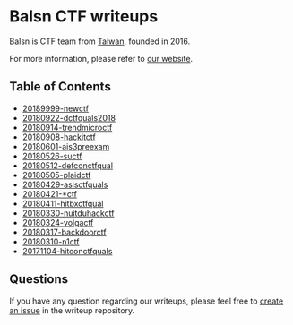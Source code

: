 # Balsn CTF writeups

Balsn is CTF team from [Taiwan](https://taiwan.gov.tw/), founded in 2016. 

For more information, please refer to [our website](https://balsn.github.io/).

## Table of Contents

- [20189999-newctf](20189999-newctf/)
- [20180922-dctfquals2018](20180922-dctfquals2018/)
- [20180914-trendmicroctf](20180914-trendmicroctf/)
- [20180908-hackitctf](20180908-hackitctf/)
- [20180601-ais3preexam](20180601-ais3preexam/)
- [20180526-suctf](20180526-suctf/)
- [20180512-defconctfqual](20180512-defconctfqual/)
- [20180505-plaidctf](20180505-plaidctf/)
- [20180429-asisctfquals](20180429-asisctfquals/)
- [20180421-*ctf](20180421-*ctf/)
- [20180411-hitbxctfqual](20180411-hitbxctfqual/)
- [20180330-nuitduhackctf](20180330-nuitduhackctf/)
- [20180324-volgactf](20180324-volgactf/)
- [20180317-backdoorctf](20180317-backdoorctf/)
- [20180310-n1ctf](20180310-n1ctf/)
- [20171104-hitconctfquals](20171104-hitconctfquals/)


## Questions

If you have any question regarding our writeups, please feel free to [create an issue](https://github.com/balsn/ctf_writeup/issues) in the writeup repository.

